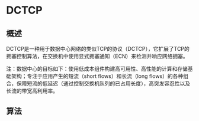 # DCTCP

## 概述

DCTCP是一种用于数据中心网络的类似TCP的协议（DCTCP），它扩展了TCP的拥塞控制算法，在交换机中使用显式拥塞通知（ECN）来检测并响应网络拥塞。

注：数据中心的目标如下：使用低成本组件构建高可用性、高性能的计算和存储基础架构；专注于应用产生的短流（short flows）和长流（long flows）的各种组合，保障短流的低延迟（通过控制交换机队列的已占用长度），高突发容忍性以及长流的带宽高利用率。

## 算法 
